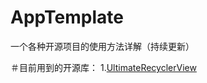 # AppTemplate
一个各种开源项目的使用方法详解（持续更新）

＃目前用到的开源库：
1.[UltimateRecyclerView](https://github.com/cymcsg/UltimateRecyclerView)
